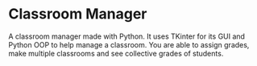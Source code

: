 # Classroom Manager

A classroom manager made with Python. It uses TKinter for its GUI and Python OOP to help manage a classroom.
You are able to assign grades, make multiple classrooms and see collective grades of students.
